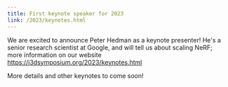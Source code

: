 ```yaml
---
title: First keynote speaker for 2023
link: /2023/keynotes.html
---
```


We are excited to announce Peter Hedman as a keynote presenter! He's a senior research scientist at Google, and will tell us about scaling NeRF; more information on our website <https://i3dsymposium.org/2023/keynotes.html>

More details and other keynotes to come soon!

